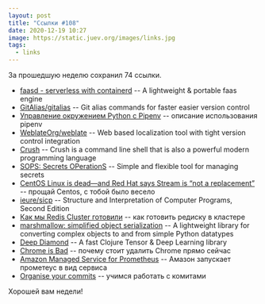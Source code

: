 ```yaml
---
layout: post
title: "Ссылки #108"
date: 2020-12-19 10:27
image: https://static.juev.org/images/links.jpg
tags:
  - links
---
```

За прошедшую неделю сохранил 74 ссылки.

* [faasd - serverless with containerd](https://github.com/openfaas/faasd) -- A lightweight & portable faas engine
* [GitAlias/gitalias](https://github.com/GitAlias/gitalias) -- Git alias commands for faster easier version control
* [Управление окружением Python c Pipenv](https://habr.com/ru/post/413009/) -- описание использования pipenv
* [WeblateOrg/weblate](https://github.com/WeblateOrg/weblate) -- Web based localization tool with tight version control integration
* [Crush](https://github.com/liljencrantz/crush) -- Crush is a command line shell that is also a powerful modern programming language
* [SOPS: Secrets OPerationS](https://github.com/mozilla/sops) -- Simple and flexible tool for managing secrets
* [CentOS Linux is dead—and Red Hat says Stream is “not a replacement”](https://arstechnica.com/gadgets/2020/12/centos-shifts-from-red-hat-unbranded-to-red-hat-beta/) -- прощай Centos, с тобой было весело
* [ieure/sicp](https://github.com/ieure/sicp) -- Structure and Interpretation of Computer Programs, Second Edition
* [Как мы Redis Cluster готовили](https://habr.com/ru/post/320902/) -- как готовить редиску в кластере
* [marshmallow: simplified object serialization](https://github.com/marshmallow-code/marshmallow) -- A lightweight library for converting complex objects to and from simple Python datatypes
* [Deep Diamond](https://github.com/uncomplicate/deep-diamond) -- A fast Clojure Tensor & Deep Learning library
* [Chrome is Bad](https://chromeisbad.com/) -- почему стоит удалить Chrome прямо сейчас
* [Amazon Managed Service for Prometheus](https://aws.amazon.com/prometheus/) -- Амазон запускает прометеус в вид сервиса
* [Organise your commits](https://www.ncameron.org/blog/organise-your-commits/)  -- учимся работать с комитами

Хорошей вам недели!